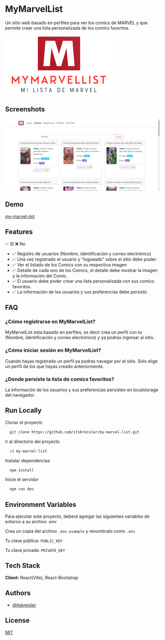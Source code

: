 
# MyMarvelList

Un sitio web basado en perfiles para ver los comics de MARVEL y que permite crear una lista personalizada de los comics favoritos.

![Logo](https://raw.githubusercontent.com/itskreisler/my-marvel-list/master/public/img/logo_landscape_mini.png)

## Screenshots

![App Screenshot](https://raw.githubusercontent.com/itskreisler/my-marvel-list/master/public/img/my_marvel_list_example.png)

## Demo

[my-marvel-list](https://my-marvel-list.vercel.app/)

## Features

✅ SI ❌ No

- ✅ Registro de usuarios (Nombre, identificación y correo electrónico)
- ✅ Una vez registrado el usuario y “logueado” sobre el sitio debe poder:
- ✅ Ver el listado de los Comics con su respectiva imagen
- ✅ Detalle de cada uno de los Comics, el detalle debe mostrar la imagen y la información del Comic.
- ✅ El usuario debe poder crear una lista personalizada con sus comics favoritos.
- ✅ La información de los usuarios y sus preferencias debe persistir.

## FAQ

### ¿Cómo registrarse en MyMarvelList?

MyMarvelList esta basado en perfiles, es decir crea un perfil con tu (Nombre, identificación y correo electrónico) y ya podras ingresar al sitio.

### ¿Cómo iniciar sesión en MyMarvelList?

Cuando hayas registrado un perfil ya podras navegar por el sitio. Solo elige un perfil de los que hayas creado anteriormente.

### ¿Donde persiste la lista de comics favoritos?

La información de los usuarios y sus preferencias persisten en localstorage del navegador.

## Run Locally

Clonar el proyecto

```bash
  git clone https://github.com/itskreisler/my-marvel-list.git
```

Ir al directorio del proyecto

```bash
  cd my-marvel-list
```

Instalar dependencias

```bash
  npm install
```

Inicie el servidor

```bash
  npm run dev
```

## Environment Variables

Para ejecutar este proyecto, deberá agregar las siguientes variables de entorno a su archivo .env

Crea un copia del archivo `.env.example` y renombralo como `.env`

Tu clave pública:
`PUBLIC_KEY`

Tu clave privada:
`PRIVATE_KEY`

## Tech Stack

**Client:** React(Vite), React-Bootstrap

## Authors

- [@itskreisler](https://www.github.com/itskreisler)

## License

[MIT](https://choosealicense.com/licenses/mit/)
